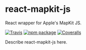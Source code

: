 # react-mapkit-js
React wrapper for Apple's MapKit JS.

[![Travis][build-badge]][build]
[![npm package][npm-badge]][npm]
[![Coveralls][coveralls-badge]][coveralls]

Describe react-mapkit-js here.

[build-badge]: https://travis-ci.org/ggallon/react-mapkit-js.svg?branch=master
[build]: https://travis-ci.org/ggallon/react-mapkit-js

[npm-badge]: https://img.shields.io/npm/v/react-mapkit-js.png?style=flat-square
[npm]: https://www.npmjs.org/package/@ggallon/react-mapkit-js

[coveralls-badge]: https://coveralls.io/repos/github/ggallon/react-mapkit-js/badge.svg?branch=master
[coveralls]: https://coveralls.io/github/ggallon/react-mapkit-js?branch=master
